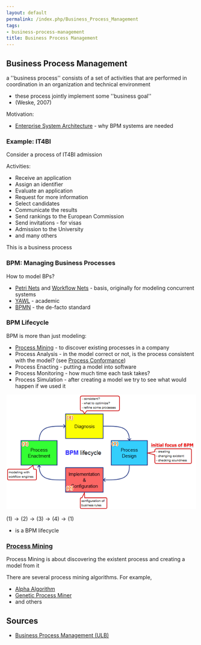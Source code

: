 ```yaml
---
layout: default
permalink: /index.php/Business_Process_Management
tags:
- business-process-management
title: Business Process Management
---
```

## Business Process Management
a ''business process'' consists of a set of activities that are performed in coordination in an organization and technical environment
- these process jointly implement some ''business goal''
- (Weske, 2007)

Motivation:
- [Enterprise System Architecture](Enterprise_System_Architecture) - why BPM systems are needed



### Example: IT4BI
Consider a process of IT4BI admission

Activities:
- Receive an application
- Assign an identifier
- Evaluate an application
- Request for more information
- Select candidates
- Communicate the results 
- Send rankings to the European Commission
- Send invitations - for visas
- Admission to the University
- and many others

This is a business process 


### BPM: Managing Business Processes
How to model BPs?
- [Petri Nets](Petri_Nets) and [Workflow Nets](Workflow_Nets) - basis, originally for modeling concurrent systems
- [YAWL](YAWL) - academic 
- [BPMN](BPMN) - the de-facto standard


### BPM Lifecycle
BPM is more than just modeling: 
- [Process Mining](Process_Mining) - to discover existing processes in a company 
- Process Analysis - in the model correct or not, is the process consistent with the model? (see [Process Conformance](Process_Conformance)) 
- Process Enacting - putting a model into software
- Process Monitoring - how much time each task takes?
- Process Simulation - after creating a model we try to see what would happen if we used it


<img src="https://raw.githubusercontent.com/alexeygrigorev/wiki-figures/master/ulb/bpm/bpm-lifecycle.png" alt="Image">

$(1) \to (2) \to (3) \to (4) \to (1)$
- is a BPM lifecycle


### [Process Mining](Process_Mining)
Process Mining is about discovering the existent process and creating a model from it

There are several process mining algorithms. For example,
- [Alpha Algorithm](Alpha_Algorithm)
- [Genetic Process Miner](Genetic_Process_Miner)
- and others 


## Sources
- [Business Process Management (ULB)](Business_Process_Management_(ULB))
